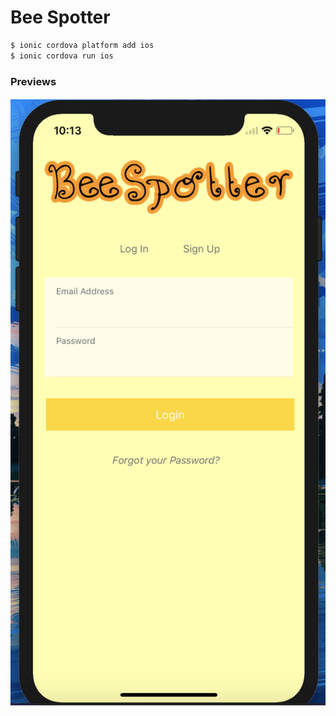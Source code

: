 # Bee Spotter

```bash
$ ionic cordova platform add ios
$ ionic cordova run ios
```

### Previews

![alt text](https://github.com/bellcc/Bee-Spotter/blob/dev/design/Screen%20Shot%202017-11-13%20at%2010.13.38%20AM.png)
